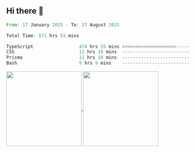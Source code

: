 ## Hi there 👋
<!--START_SECTION:waka-->

```rust
From: 17 January 2025 - To: 27 August 2025

Total Time: 571 hrs 51 mins

TypeScript                 474 hrs 55 mins >>>>>>>>>>>>>>>>>>>>-----   81.88 %
CSS                        11 hrs 18 mins  -------------------------   01.95 %
Prisma                     11 hrs 18 mins  -------------------------   01.95 %
Bash                       9 hrs 9 mins    -------------------------   01.58 %
```

<!--END_SECTION:waka-->

<a href="https://github.com/anuraghazra/github-readme-stats">
  <img height=200 align="center" src="https://github-readme-stats.vercel.app/api/top-langs/?username=paulgeorge35&layout=donut&langs_count=5&theme=transparent" />
</a>
<a href="https://github.com/anuraghazra/convoychat">
  <img height=200 align="center" src="https://github-readme-stats.vercel.app/api?username=paulgeorge35&show_icons=true&show=prs_merged&theme=transparent&rank_icon=github" />
</a>

